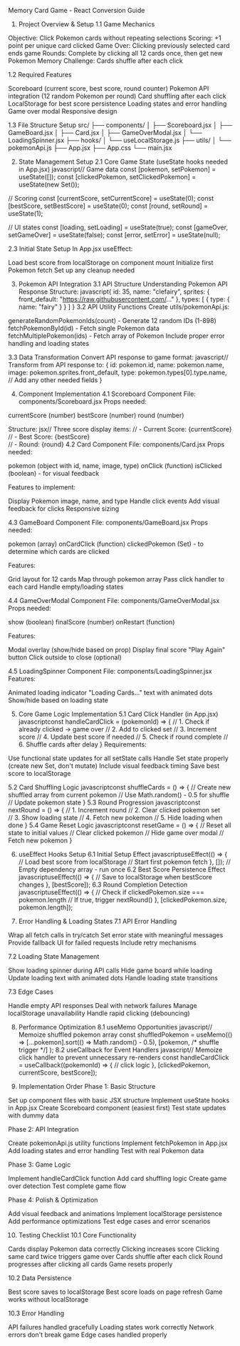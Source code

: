 Memory Card Game - React Conversion Guide
1. Project Overview & Setup
1.1 Game Mechanics

Objective: Click Pokemon cards without repeating selections
Scoring: +1 point per unique card clicked
Game Over: Clicking previously selected card ends game
Rounds: Complete by clicking all 12 cards once, then get new Pokemon
Memory Challenge: Cards shuffle after each click

1.2 Required Features

Scoreboard (current score, best score, round counter)
Pokemon API integration (12 random Pokemon per round)
Card shuffling after each click
LocalStorage for best score persistence
Loading states and error handling
Game over modal
Responsive design

1.3 File Structure Setup
src/
├── components/
│   ├── Scoreboard.jsx
│   ├── GameBoard.jsx
│   ├── Card.jsx
│   ├── GameOverModal.jsx
│   └── LoadingSpinner.jsx
├── hooks/
│   └── useLocalStorage.js
├── utils/
│   └── pokemonApi.js
├── App.jsx
├── App.css
└── main.jsx

2. State Management Setup
2.1 Core Game State (useState hooks needed in App.jsx)
javascript// Game data
const [pokemon, setPokemon] = useState([]);
const [clickedPokemon, setClickedPokemon] = useState(new Set());

// Scoring
const [currentScore, setCurrentScore] = useState(0);
const [bestScore, setBestScore] = useState(0);
const [round, setRound] = useState(1);

// UI states
const [loading, setLoading] = useState(true);
const [gameOver, setGameOver] = useState(false);
const [error, setError] = useState(null);

2.3 Initial State Setup
In App.jsx useEffect:

Load best score from localStorage on component mount
Initialize first Pokemon fetch
Set up any cleanup needed


3. Pokemon API Integration
3.1 API Structure Understanding
Pokemon API Response Structure:
javascript{
  id: 35,
  name: "clefairy",
  sprites: {
    front_default: "https://raw.githubusercontent.com/..."
  },
  types: [
    {
      type: {
        name: "fairy"
      }
    }
  ]
}
3.2 API Utility Functions
Create utils/pokemonApi.js:

generateRandomPokemonIds(count) - Generate 12 random IDs (1-898)
fetchPokemonById(id) - Fetch single Pokemon data
fetchMultiplePokemon(ids) - Fetch array of Pokemon
Include proper error handling and loading states

3.3 Data Transformation
Convert API response to game format:
javascript// Transform from API response to:
{
  id: pokemon.id,
  name: pokemon.name,
  image: pokemon.sprites.front_default,
  type: pokemon.types[0].type.name,
  // Add any other needed fields
}

4. Component Implementation
4.1 Scoreboard Component
File: components/Scoreboard.jsx
Props needed:

currentScore (number)
bestScore (number)
round (number)

Structure:
jsx// Three score display items:
// - Current Score: {currentScore}
// - Best Score: {bestScore}  
// - Round: {round}
4.2 Card Component
File: components/Card.jsx
Props needed:

pokemon (object with id, name, image, type)
onClick (function)
isClicked (boolean) - for visual feedback

Features to implement:

Display Pokemon image, name, and type
Handle click events
Add visual feedback for clicks
Responsive sizing

4.3 GameBoard Component
File: components/GameBoard.jsx
Props needed:

pokemon (array)
onCardClick (function)
clickedPokemon (Set) - to determine which cards are clicked

Features:

Grid layout for 12 cards
Map through pokemon array
Pass click handler to each card
Handle empty/loading states

4.4 GameOverModal Component
File: components/GameOverModal.jsx
Props needed:

show (boolean)
finalScore (number)
onRestart (function)

Features:

Modal overlay (show/hide based on prop)
Display final score
"Play Again" button
Click outside to close (optional)

4.5 LoadingSpinner Component
File: components/LoadingSpinner.jsx
Features:

Animated loading indicator
"Loading Cards..." text with animated dots
Show/hide based on loading state


5. Core Game Logic Implementation
5.1 Card Click Handler (in App.jsx)
javascriptconst handleCardClick = (pokemonId) => {
  // 1. Check if already clicked -> game over
  // 2. Add to clicked set
  // 3. Increment score
  // 4. Update best score if needed
  // 5. Check if round complete
  // 6. Shuffle cards after delay
}
Requirements:

Use functional state updates for all setState calls
Handle Set state properly (create new Set, don't mutate)
Include visual feedback timing
Save best score to localStorage

5.2 Card Shuffling Logic
javascriptconst shuffleCards = () => {
  // Create new shuffled array from current pokemon
  // Use Math.random() - 0.5 for shuffle
  // Update pokemon state
}
5.3 Round Progression
javascriptconst nextRound = () => {
  // 1. Increment round
  // 2. Clear clicked pokemon set  
  // 3. Show loading state
  // 4. Fetch new pokemon
  // 5. Hide loading when done
}
5.4 Game Reset Logic
javascriptconst resetGame = () => {
  // Reset all state to initial values
  // Clear clicked pokemon
  // Hide game over modal
  // Fetch new pokemon
}

6. useEffect Hooks Setup
6.1 Initial Setup Effect
javascriptuseEffect(() => {
  // Load best score from localStorage
  // Start first pokemon fetch
}, []); // Empty dependency array - run once
6.2 Best Score Persistence Effect
javascriptuseEffect(() => {
  // Save to localStorage when bestScore changes
}, [bestScore]);
6.3 Round Completion Detection
javascriptuseEffect(() => {
  // Check if clickedPokemon.size === pokemon.length
  // If true, trigger nextRound()
}, [clickedPokemon.size, pokemon.length]);

7. Error Handling & Loading States
7.1 API Error Handling

Wrap all fetch calls in try/catch
Set error state with meaningful messages
Provide fallback UI for failed requests
Include retry mechanisms

7.2 Loading State Management

Show loading spinner during API calls
Hide game board while loading
Update loading text with animated dots
Handle loading state transitions

7.3 Edge Cases

Handle empty API responses
Deal with network failures
Manage localStorage unavailability
Handle rapid clicking (debouncing)


8. Performance Optimization
8.1 useMemo Opportunities
javascript// Memoize shuffled pokemon array
const shuffledPokemon = useMemo(() => 
  [...pokemon].sort(() => Math.random() - 0.5),
  [pokemon, /* shuffle trigger */]
);
8.2 useCallback for Event Handlers
javascript// Memoize click handler to prevent unnecessary re-renders
const handleCardClick = useCallback((pokemonId) => {
  // click logic
}, [clickedPokemon, currentScore, bestScore]);

9. Implementation Order
Phase 1: Basic Structure

Set up component files with basic JSX structure
Implement useState hooks in App.jsx
Create Scoreboard component (easiest first)
Test state updates with dummy data

Phase 2: API Integration

Create pokemonApi.js utility functions
Implement fetchPokemon in App.jsx
Add loading states and error handling
Test with real Pokemon data

Phase 3: Game Logic

Implement handleCardClick function
Add card shuffling logic
Create game over detection
Test complete game flow

Phase 4: Polish & Optimization

Add visual feedback and animations
Implement localStorage persistence
Add performance optimizations
Test edge cases and error scenarios


10. Testing Checklist
10.1 Core Functionality

 Cards display Pokemon data correctly
 Clicking increases score
 Clicking same card twice triggers game over
 Cards shuffle after each click
 Round progresses after clicking all cards
 Game resets properly

10.2 Data Persistence

 Best score saves to localStorage
 Best score loads on page refresh
 Game works without localStorage

10.3 Error Handling

 API failures handled gracefully
 Loading states work correctly
 Network errors don't break game
 Edge cases handled properly